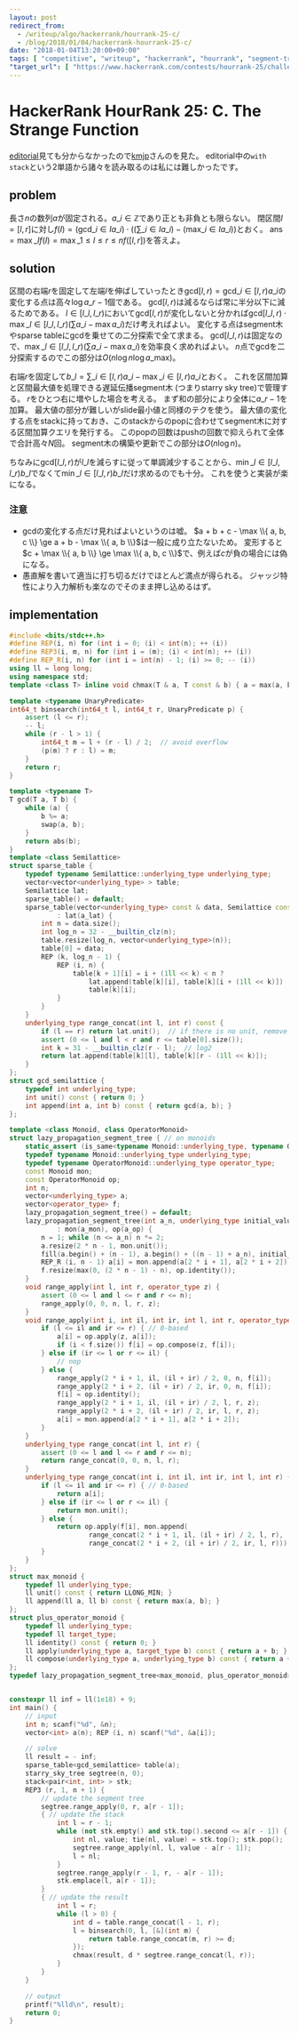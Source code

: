 ```yaml
---
layout: post
redirect_from:
  - /writeup/algo/hackerrank/hourrank-25-c/
  - /blog/2018/01/04/hackerrank-hourrank-25-c/
date: "2018-01-04T13:20:00+09:00"
tags: [ "competitive", "writeup", "hackerrank", "hourrank", "segment-tree", "lazy-propagation", "starry-sky-tree", "gcd", "sliding-window" ]
"target_url": [ "https://www.hackerrank.com/contests/hourrank-25/challenges/the-strange-function" ]
---
```


# HackerRank HourRank 25: C. The Strange Function

[editorial](https://www.hackerrank.com/contests/hourrank-25/challenges/the-strange-function/editorial)見ても分からなかったので[kmjp](http://kmjp.hatenablog.jp/entry/2018/01/03/0930)さんのを見た。
editorial中の`with stack`という$2$単語から諸々を読み取るのは私には難しかったです。

## problem

長さ$n$の数列$a$が固定される。$a\_i \in \mathbb{Z}$であり正とも非負とも限らない。
閉区間$I = [l, r]$に対し$f(I) = (\mathrm{gcd}\_{i \in I} a\_i) \cdot \left((\sum\_{i \in I} a\_i) - (\mathrm{max}\_{i \in I} a\_i) \right)$とおく。
$\mathrm{ans} = \max\_I f(I) = \max\_{1 \le l \le r \le n} f([l, r])$を答えよ。

## solution

区間の右端$r$を固定して左端$l$を伸ばしていったとき$\mathrm{gcd}[l, r) = \mathrm{gcd}\_{i \in [l, r)} a\_i$の変化する点は高々$\log a\_{r-1}$個である。
$\mathrm{gcd}[l, r)$は減るならば常に半分以下に減るためである。
$l \in [l\_l, l\_r)$において$\mathrm{gcd}[l, r)$が変化しないと分かれば$\mathrm{gcd}[l\_l, r) \cdot \max\_{l \in [l\_l, l\_r)} \left( \sum a\_i - \max a\_i \right)$だけ考えればよい。
変化する点はsegment木やsparse tableにgcdを乗せての二分探索で全て求まる。
$\mathrm{gcd}[l\_l, r)$は固定なので、$\max\_{l \in [l\_l, l\_r)} \left( \sum a\_i - \max a\_i \right)$を効率良く求めればよい。
$n$点でgcdを二分探索するのでこの部分は$O(n \log n \log a\_{\mathrm{max}})$。

右端$r$を固定して$b\_l = \sum\_{i \in [l, r)} a\_i - \max\_{i \in [l, r)} a\_i$とおく。
これを区間加算と区間最大値を処理できる遅延伝播segment木 (つまりstarry sky tree)で管理する。
$r$をひとつ右に増やした場合を考える。
まず和の部分により全体に$a\_{r - 1}$を加算。
最大値の部分が難しいがslide最小値と同様のテクを使う。
最大値の変化する点をstackに持っておき、このstackからのpopに合わせてsegment木に対する区間加算クエリを発行する。
このpopの回数はpushの回数で抑えられて全体で合計高々$N$回。
segment木の構築や更新でこの部分は$O(n \log n)$。

ちなみに$\mathrm{gcd}[l\_l, r)$が$l\_l$を減らすに従って単調減少することから、$\min\_{l \in [l\_l, l\_r)} b\_l$でなくて$\min\_{l \in [l\_l, r)} b\_l$だけ求めるのでも十分。
これを使うと実装が楽になる。

### 注意

-   gcdの変化する点だけ見ればよいというのは嘘。
    $a + b + c - \max \\{ a, b, c \\} \ge a + b - \max \\{ a, b \\}$は一般に成り立たないため。
    変形すると$c + \max \\{ a, b \\} \ge \max \\{ a, b, c \\}$で、例えば$c$が負の場合には偽になる。
-   愚直解を書いて適当に打ち切るだけでほとんど満点が得られる。
    ジャッジ特性により入力解析も楽なのでそのまま押し込めるはず。

## implementation

``` c++
#include <bits/stdc++.h>
#define REP(i, n) for (int i = 0; (i) < int(n); ++ (i))
#define REP3(i, m, n) for (int i = (m); (i) < int(n); ++ (i))
#define REP_R(i, n) for (int i = int(n) - 1; (i) >= 0; -- (i))
using ll = long long;
using namespace std;
template <class T> inline void chmax(T & a, T const & b) { a = max(a, b); }

template <typename UnaryPredicate>
int64_t binsearch(int64_t l, int64_t r, UnaryPredicate p) {
    assert (l <= r);
    -- l;
    while (r - l > 1) {
        int64_t m = l + (r - l) / 2;  // avoid overflow
        (p(m) ? r : l) = m;
    }
    return r;
}

template <typename T>
T gcd(T a, T b) {
    while (a) {
        b %= a;
        swap(a, b);
    }
    return abs(b);
}
template <class Semilattice>
struct sparse_table {
    typedef typename Semilattice::underlying_type underlying_type;
    vector<vector<underlying_type> > table;
    Semilattice lat;
    sparse_table() = default;
    sparse_table(vector<underlying_type> const & data, Semilattice const & a_lat = Semilattice())
            : lat(a_lat) {
        int n = data.size();
        int log_n = 32 - __builtin_clz(n);
        table.resize(log_n, vector<underlying_type>(n));
        table[0] = data;
        REP (k, log_n - 1) {
            REP (i, n) {
                table[k + 1][i] = i + (1ll << k) < n ?
                    lat.append(table[k][i], table[k][i + (1ll << k)]) :
                    table[k][i];
            }
        }
    }
    underlying_type range_concat(int l, int r) const {
        if (l == r) return lat.unit();  // if there is no unit, remove this line
        assert (0 <= l and l < r and r <= table[0].size());
        int k = 31 - __builtin_clz(r - l);  // log2
        return lat.append(table[k][l], table[k][r - (1ll << k)]);
    }
};
struct gcd_semilattice {
    typedef int underlying_type;
    int unit() const { return 0; }
    int append(int a, int b) const { return gcd(a, b); }
};

template <class Monoid, class OperatorMonoid>
struct lazy_propagation_segment_tree { // on monoids
    static_assert (is_same<typename Monoid::underlying_type, typename OperatorMonoid::target_type>::value, "");
    typedef typename Monoid::underlying_type underlying_type;
    typedef typename OperatorMonoid::underlying_type operator_type;
    const Monoid mon;
    const OperatorMonoid op;
    int n;
    vector<underlying_type> a;
    vector<operator_type> f;
    lazy_propagation_segment_tree() = default;
    lazy_propagation_segment_tree(int a_n, underlying_type initial_value = Monoid().unit(), Monoid const & a_mon = Monoid(), OperatorMonoid const & a_op = OperatorMonoid())
            : mon(a_mon), op(a_op) {
        n = 1; while (n <= a_n) n *= 2;
        a.resize(2 * n - 1, mon.unit());
        fill(a.begin() + (n - 1), a.begin() + ((n - 1) + a_n), initial_value); // set initial values
        REP_R (i, n - 1) a[i] = mon.append(a[2 * i + 1], a[2 * i + 2]); // propagate initial values
        f.resize(max(0, (2 * n - 1) - n), op.identity());
    }
    void range_apply(int l, int r, operator_type z) {
        assert (0 <= l and l <= r and r <= n);
        range_apply(0, 0, n, l, r, z);
    }
    void range_apply(int i, int il, int ir, int l, int r, operator_type z) {
        if (l <= il and ir <= r) { // 0-based
            a[i] = op.apply(z, a[i]);
            if (i < f.size()) f[i] = op.compose(z, f[i]);
        } else if (ir <= l or r <= il) {
            // nop
        } else {
            range_apply(2 * i + 1, il, (il + ir) / 2, 0, n, f[i]);
            range_apply(2 * i + 2, (il + ir) / 2, ir, 0, n, f[i]);
            f[i] = op.identity();
            range_apply(2 * i + 1, il, (il + ir) / 2, l, r, z);
            range_apply(2 * i + 2, (il + ir) / 2, ir, l, r, z);
            a[i] = mon.append(a[2 * i + 1], a[2 * i + 2]);
        }
    }
    underlying_type range_concat(int l, int r) {
        assert (0 <= l and l <= r and r <= n);
        return range_concat(0, 0, n, l, r);
    }
    underlying_type range_concat(int i, int il, int ir, int l, int r) {
        if (l <= il and ir <= r) { // 0-based
            return a[i];
        } else if (ir <= l or r <= il) {
            return mon.unit();
        } else {
            return op.apply(f[i], mon.append(
                    range_concat(2 * i + 1, il, (il + ir) / 2, l, r),
                    range_concat(2 * i + 2, (il + ir) / 2, ir, l, r)));
        }
    }
};
struct max_monoid {
    typedef ll underlying_type;
    ll unit() const { return LLONG_MIN; }
    ll append(ll a, ll b) const { return max(a, b); }
};
struct plus_operator_monoid {
    typedef ll underlying_type;
    typedef ll target_type;
    ll identity() const { return 0; }
    ll apply(underlying_type a, target_type b) const { return a + b; }
    ll compose(underlying_type a, underlying_type b) const { return a + b; }
};
typedef lazy_propagation_segment_tree<max_monoid, plus_operator_monoid> starry_sky_tree;


constexpr ll inf = ll(1e18) + 9;
int main() {
    // input
    int n; scanf("%d", &n);
    vector<int> a(n); REP (i, n) scanf("%d", &a[i]);

    // solve
    ll result = - inf;
    sparse_table<gcd_semilattice> table(a);
    starry_sky_tree segtree(n, 0);
    stack<pair<int, int> > stk;
    REP3 (r, 1, n + 1) {
        // update the segment tree
        segtree.range_apply(0, r, a[r - 1]);
        { // update the stack
            int l = r - 1;
            while (not stk.empty() and stk.top().second <= a[r - 1]) {
                int nl, value; tie(nl, value) = stk.top(); stk.pop();
                segtree.range_apply(nl, l, value - a[r - 1]);
                l = nl;
            }
            segtree.range_apply(r - 1, r, - a[r - 1]);
            stk.emplace(l, a[r - 1]);
        }
        { // update the result
            int l = r;
            while (l > 0) {
                int d = table.range_concat(l - 1, r);
                l = binsearch(0, l, [&](int m) {
                    return table.range_concat(m, r) >= d;
                });
                chmax(result, d * segtree.range_concat(l, r));
            }
        }
    }

    // output
    printf("%lld\n", result);
    return 0;
}
```
